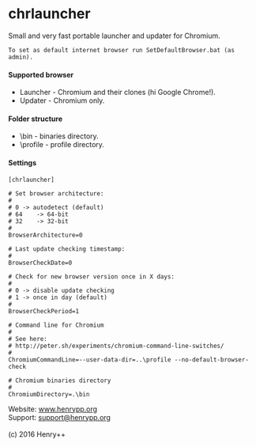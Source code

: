 # chrlauncher

Small and very fast portable launcher and updater for Chromium.

```
To set as default internet browser run SetDefaultBrowser.bat (as admin).
```

#### Supported browser
- Launcher - Chromium and their clones (hi Google Chrome!).
- Updater - Chromium only.

#### Folder structure
- \bin - binaries directory.
- \profile - profile directory.

#### Settings
~~~
[chrlauncher]

# Set browser architecture:
#
# 0	-> autodetect (default)
# 64	-> 64-bit
# 32	-> 32-bit
#
BrowserArchitecture=0

# Last update checking timestamp:
#
BrowserCheckDate=0

# Check for new browser version once in X days:
#
# 0	-> disable update checking
# 1	-> once in day (default)
#
BrowserCheckPeriod=1

# Command line for Chromium
#
# See here:
# http://peter.sh/experiments/chromium-command-line-switches/
#
ChromiumCommandLine=--user-data-dir=..\profile --no-default-browser-check

# Chromium binaries directory
#
ChromiumDirectory=.\bin
~~~
Website: www.henrypp.org<br />
Support: support@henrypp.org<br />
<br />
(c) 2016 Henry++
